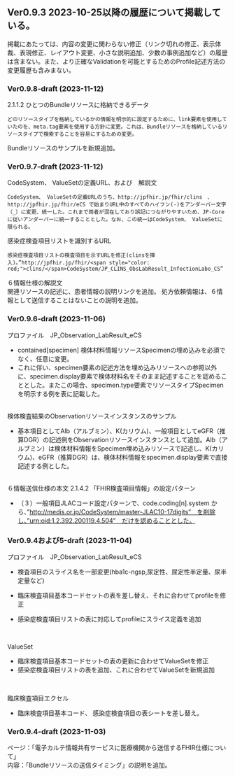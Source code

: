 

## Ver0.9.3 2023-10-25以降の履歴について掲載している。
掲載にあたっては、内容の変更に関わらない修正（リンク切れの修正、表示体裁、表現修正、レイアウト変更、小さな説明追加、少数の事例追加など）の履歴は含まない。また、より正確なValidationを可能とするためのProfile記述方法の変更履歴も含みまない。

### Ver0.9.8-draft  (2023-11-12)

2.1.1.2 ひとつのBundleリソースに格納できるデータ
 
    どのリソースタイプを格納しているかの情報を明示的に設定するために、link要素を使用していたのを、meta.tag要素を使用する方針に変更。これは、Bundleリソースを格納しているリソースタイプで検索することを容易にするための変更。

Bundleリソースのサンプルを新規追加。

### Ver0.9.7-draft  (2023-11-12)

CodeSystem、 ValueSetの定義URL、および　解説文

    CodeSystem、 ValueSetの定義URLのうち、http://jpfhir.jp/fhir/clins　、　http://jpfhir.jp/fhir/eCS で始まりURL中のすべてのハイフン(-)をアンダーバー文字（_）に変更、統一した。これまで両者が混在しており誤記につながりやすいため、JP-Coreに従いアンダーバーに統一することとした。なお、この統一はCodeSystem、 ValueSetに限られる。

感染症検査項目リストを識別するURL

    感染症検査項目リストの検査項目を示すURLを修正(clinsを挿入)。”http://jpfhir.jp/fhir/<span style="color: red;">clins/</span>CodeSystem/JP_CLINS_ObsLabResult_InfectionLabo_CS”


６情報仕様の解説文  
    関連リソースの記述に、患者情報の説明リンクを追加。
    処方依頼情報は、６情報として送信することはないことの説明を追加。


### Ver0.9.6-draft  (2023-11-06)

プロファイル　JP_Observation_LabResult_eCS<br>

  - contained[specimen] 検体材料情報リソースSpecimenの埋め込みを必須でなく、任意に変更。
  - これに伴い、specimen要素の記述方法を埋め込みリソースへの参照以外に、specimen.display要素で検体材料名をそのまま記述することを認めることとした。またこの場合、specimen.type要素でリソースタイプSpecimenを明示する例を表に記載した。
<br>
検体検査結果のObservationリソースインスタンスのサンプル<br>

  -  基本項目としてAlb（アルブミン）、K(カリウム)、一般項目としてeGFR（推算DGR）の記述例をObservationリソースインスタンスとして追加。Alb（アルブミン）は検体材料情報をSpecimen埋め込みリソースで記述し、K(カリウム)、eGFR（推算DGR）は、検体材料情報をspecimen.display要素で直接記述する例とした。
<br>
６情報送信仕様の本文 2.1.4.2 「FHIR検査項目情報」の設定パターン<br>

  - （３）一般項目JLACコード設定パターンで、code.coding[n].system から、”http://medis.or.jp/CodeSystem/master-JLAC10-17digits”　を削除し、”urn:oid:1.2.392.200119.4.504”　だけを認めることとした。

### Ver0.9.4および5-draft  (2023-11-04)

プロファイル　JP_Observation_LabResult_eCS<br>

  - 検査項目のスライス名を一部変更(hba1c-ngsp,尿定性、尿定性半定量、尿半定量など)
  - 臨床検査項目基本コードセットの表を差し替え、それに合わせてprofileを修正 

  - 感染症検査項目リストの表に対応してprofileにスライス定義を追加
<br>

ValueSet
  - 臨床検査項目基本コードセットの表の更新に合わせてValueSetを修正
  - 感染症検査項目リストの表を追加、これに合わせてValueSetを新規追加
<br>

臨床検査項目エクセル
  - 臨床検査項目基本コード、 感染症検査項目の表シートを差し替え。


### Ver0.9.4-draft  (2023-11-03)

ページ：「電子カルテ情報共有サービスに医療機関から送信するFHIR仕様について」<br>
内容：「Bundleリソースの送信タイミング」の説明を追加。<br>